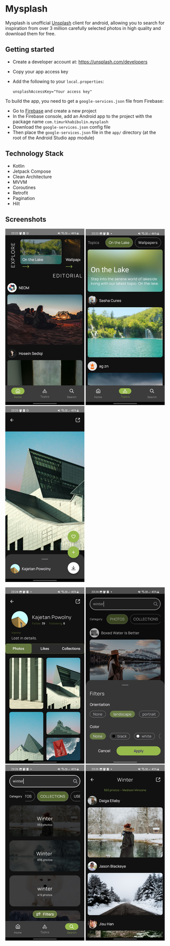 # Mysplash

Mysplash is unofficial [Unsplash](https://unsplash.com/) client for android,
allowing you to search for inspiration from over 3 million
carefully selected photos in high quality and
download them for free.

## Getting started

* Create a developer account at: https://unsplash.com/developers
* Copy your app access key
* Add the following to your `local.properties`:

  `unsplashAccessKey="Your access key"`

To build the app, you need to get a `google-services.json` file from Firebase:

* Go to [Firebase](https://console.firebase.google.com) and create a new project
* In the Firebase console, add an Android app to the project with the package name `com.timurkhabibulin.mysplash`
* Download the `google-services.json` config file
* Then place the `google-services.json` file in the `app/` directory (at the root of the Android Studio app module)

## Technology Stack

* Kotlin
* Jetpack Compose
* Clean Architecture
* MVVM
* Coroutines
* Retrofit
* Pagination
* Hilt

## Screenshots

<p align="left">
<img src="Screenshots/Editorial.jpg" alt="drawing" width="250"/>
<img src="Screenshots/Topics.jpg" alt="drawing" width="250"/>
<img src="Screenshots/PhotoInfo1.jpg" alt="drawing" width="250"/>
</p>
<p align="left">
 <img src="Screenshots/User.jpg" alt="drawing" width="250"/>
<img src="Screenshots/Search.jpg" alt="drawing" width="250"/>
<img src="Screenshots/Collections.jpg" alt="drawing" width="250"/>
<img src="Screenshots/collectionView.jpg" alt="drawing" width="250"/>
</p>



